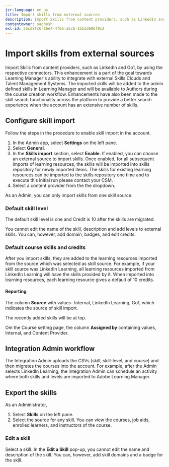 ```yaml
---
jcr-language: en_us
title: Import skills from external sources
description: Import Skills from content providers, such as LinkedIn and Go1, by using the respective connectors.  The imported skills will be added to the admin defined skills in Learning Manager and will be available to Authors during the course creation workflow.
contentowner: saghosh
exl-id: 3bcd8fc6-16e4-4f66-a5c6-15b3d606f0c2
---
```

# Import skills from external sources

Import Skills from content providers, such as LinkedIn and Go1, by using the respective connectors. This enhancement is a part of the goal towards Learning Manager's ability to integrate with external Skills Clouds and Talent Management Systems. The imported skills will be added to the admin defined skills in Learning Manager and will be available to Authors during the course creation workflow. Enhancements have also been made to the skill search functionality across the platform to provide a better search experience when the account has an extensive number of skills.  

## Configure skill import

Follow the steps in the procedure to enable skill import in the account.

1. In the Admin app, select **Settings** on the left pane.
1. Select **General**.
1. In the **Skills import** section, select **Enable**. If enabled, you can choose an external source to import skills. Once enabled, for all subsequent imports of learning resources, the skills will be imported into skills repository for newly imported items. The skills for existing learning resources can be imported to the skills repository one time and to execute this initial run please contact your CSM.
1. Select a content provider from the the dropdown.

As an Admin, you can only import skills from one skill source.

### Default skill level

The default skill level is one and Credit is 10 after the skills are migrated.

You cannot edit the name of the skill, description and add levels to external skills. You can, however, add domain, badges, and edit credits.

### Default course skills and credits

After you import skills, they are added to the learning resources imported from the source which was selected as skill source. For example, if your skill source was LinkedIn Learning, all learning resources imported from LinkedIn Learning will have the skills provided by it. When imported into learning resources, each learning resource gives a default of 10 credits.

#### Reporting

The column **Source** with values- Internal, LinkedIn Learning, Go1, which indicates the source of skill import.

The recently added skills will be at top.

Om the Course setting page, the column **Assigned by** containing values, Internal, and Content Provider.


## Integration Admin workflow

The Integration Admin uploads the CSVs (skill, skill-level, and course) and then migrates the courses into the account. For example, after the Admin selects LinkedIn Learning, the Integration Admin can schedule an activity where both skills and levels are imported to Adobe Learning Manager.

## Export the skills

As an Administrator, 

1. Select **Skills** on the left pane.
1. Select the source for any skill. You can view the courses, job aids, enrolled learners, and instructors of the course.

### Edit a skill

Select a skill. In the **Edit a Skill** pop-up, you cannot edit the name and description of the skill. You can, however, add skill domains and a badge for the skill.
